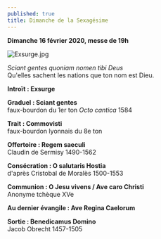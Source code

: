 ```yaml
---
published: true
title: Dimanche de la Sexagésime
---
```

**Dimanche 16 février 2020, messe de 19h**  

![Exsurge.jpg]({{site.baseurl}}/images/Exsurge.jpg)

*Sciant gentes quoniam nomen tibi Deus*  
Qu'elles sachent les nations que ton nom est Dieu.

**Introït : Exsurge**

**Graduel : Sciant gentes**  
faux-bourdon du 1er ton *Octo cantica* 1584

**Trait : Commovisti**  
faux-bourdon lyonnais du 8e ton

**Offertoire : Regem saeculi**  
Claudin de Sermisy 1490-1562

**Consécration : O salutaris Hostia**  
d'après Cristobal de Moralès 1500-1553

**Communion : O Jesu vivens / Ave caro Christi**  
Anonyme tchèque XVe

**Au dernier évangile : Ave Regina Caelorum**

**Sortie : Benedicamus Domino**  
Jacob Obrecht 1457-1505
